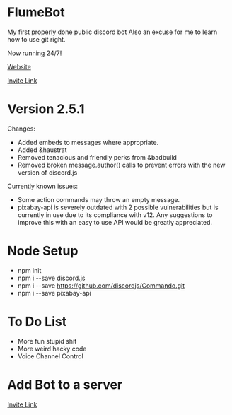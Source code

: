 # FlumeBot
My first properly done public discord bot
Also an excuse for me to learn how to use git right.

Now running 24/7!

[Website](https://sites.google.com/view/flumebot)

[Invite Link](https://discord.com/oauth2/authorize?client_id=662760640242384904&scope=bot&permissions=125958)


# Version 2.5.1
Changes: 
- Added embeds to messages where appropriate.
- Added &haustrat
- Removed tenacious and friendly perks from &badbuild
- Removed broken message.author() calls to prevent errors with the new version of discord.js

Currently known issues:
- Some action commands may throw an empty message.
- pixabay-api is severely outdated with 2 possible vulnerabilities but is currently in use due to its compliance with v12. Any suggestions to improve this with an easy to use API would be greatly appreciated.


# Node Setup
- npm init
- npm i --save discord.js
- npm i --save https://github.com/discordjs/Commando.git
- npm i --save pixabay-api


# To Do List
- More fun stupid shit
- More weird hacky code
- Voice Channel Control

# Add Bot to a server
[Invite Link](https://discordapp.com/oauth2/authorize?client_id=662760640242384904&scope=bot&permissions=2146958591)
